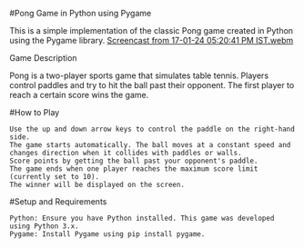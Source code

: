 #Pong Game in Python using Pygame

This is a simple implementation of the classic Pong game created in Python using the Pygame library.
[Screencast from 17-01-24 05:20:41 PM IST.webm](https://github.com/PraSW23/AI-Ping-Pong/assets/130173965/6df40df9-75b8-44ec-bf6f-62f69fc2c177)

Game Description

Pong is a two-player sports game that simulates table tennis. Players control paddles and try to hit the ball past their opponent. The first player to reach a certain score wins the game.

#How to Play

    Use the up and down arrow keys to control the paddle on the right-hand side.
    The game starts automatically. The ball moves at a constant speed and changes direction when it collides with paddles or walls.
    Score points by getting the ball past your opponent's paddle.
    The game ends when one player reaches the maximum score limit (currently set to 10).
    The winner will be displayed on the screen.

#Setup and Requirements

    Python: Ensure you have Python installed. This game was developed using Python 3.x.
    Pygame: Install Pygame using pip install pygame.

